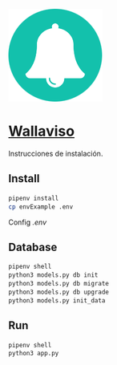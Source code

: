 ![wallaviso](/static/img/favicon.png)
# [Wallaviso](http://www.wallaviso.com/)  

Instrucciones de instalación.

## Install

```bash
pipenv install
cp envExample .env
```

Config *.env*
 
## Database

```bash
pipenv shell
python3 models.py db init
python3 models.py db migrate
python3 models.py db upgrade
python3 models.py init_data
```
 
## Run
 
```bash
pipenv shell
python3 app.py
```
